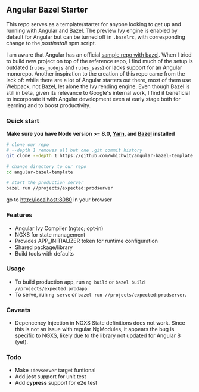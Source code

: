## Angular Bazel Starter

This repo serves as a template/starter for anyone looking to get up and running with Angular and Bazel. The preview Ivy engine is enabled by default for Angular but can be turned off in `.bazelrc`, with corresponding change to the *postinstall* npm script.

I am aware that Angular has an official [sample repo with bazel](https://github.com/angular/angular-bazel-example). When I tried to build new project on top of the reference repo, I find much of the setup is outdated (`rules_nodejs` and `rules_sass`) or lacks support for an Angular monorepo. Another inspiration to the creation of this repo came from the lack of: while there are a lot of Angular starters out there, most of them use Webpack, not Bazel, let alone the Ivy rending engine. Even though Bazel is still in beta, given its relevance to Google's internal work, I find it beneficial to incorporate it with Angular development even at early stage both for learning and to boost productivity.

### Quick start
**Make sure you have Node version >= 8.0, [Yarn](https://yarnpkg.com), and [Bazel](https://docs.bazel.build/versions/0.27.0/install.html) installed**

```bash
# clone our repo
# --depth 1 removes all but one .git commit history
git clone --depth 1 https://github.com/whichwit/angular-bazel-template.git

# change directory to our repo
cd angular-bazel-template

# start the production server
bazel run //projects/expected:prodserver
```
go to [http://localhost:8080](http://localhost:8080) in your browser

### Features

* Angular Ivy Compiler (ngtsc; opt-in)
* NGXS for state management
* Provides APP_INITIALIZER token for runtime configuration
* Shared package/library
* Build tools with defaults

### Usage

* To build production app, run `ng build` or `bazel build //projects/expected:prodapp`.
* To serve, run `ng serve` or `bazel run //projects/expected:prodserver`.

### Caveats

* Depencency Injection in NGXS State definitions does not work. Since this is not an issue with regular NgModules, it appears the bug is specific to NGXS, likely due to the library not updated for Angular 8 (yet).

### Todo

* Make `:devserver` target funtional
* Add **jest** support for unit test
* Add **cypress** support for e2e test